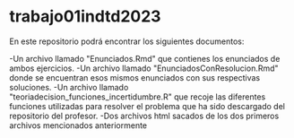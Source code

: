 # trabajo01indtd2023  
En este repositorio podrá encontrar los siguientes documentos:

-Un archivo llamado "Enunciados.Rmd" que contienes los enunciados de ambos ejercicios.
-Un archivo llamado "EnunciadosConResolucion.Rmd" donde se encuentran esos mismos enunciados con sus respectivas soluciones.
-Un archivo llamado "teoriadecision_funciones_incertidumbre.R" que recoje las diferentes funciones utilizadas para resolver el problema que ha sido descargado del repositorio del profesor.
-Dos archivos html sacados de los dos primeros archivos mencionados anteriormente
